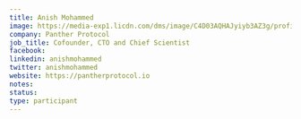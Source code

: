 ```yaml
---
title: Anish Mohammed
image: https://media-exp1.licdn.com/dms/image/C4D03AQHAJyiyb3AZ3g/profile-displayphoto-shrink_800_800/0/1623000664692?e=1652313600&v=beta&t=nnjiam-X7-dhjGVROA5zWviIcTiOxWkFnqKfe0HkbR0
company: Panther Protocol
job_title: Cofounder, CTO and Chief Scientist
facebook:
linkedin: anishmohammed
twitter: anishmohammed
website: https://pantherprotocol.io
notes:
status: 
type: participant
---
```

